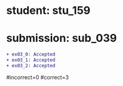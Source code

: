# student: stu_159
# submission: sub_039

```diff
+ ex03_0: Accepted
+ ex03_1: Accepted
+ ex03_2: Accepted
```
#incorrect=0
#correct=3
